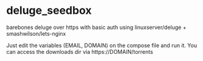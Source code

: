 # deluge_seedbox
barebones deluge over https with basic auth using linuxserver/deluge + smashwilson/lets-nginx

Just edit the variables (EMAIL, DOMAIN) on the compose file and run it. You can access the downloads dir via https://DOMAIN/torrents
